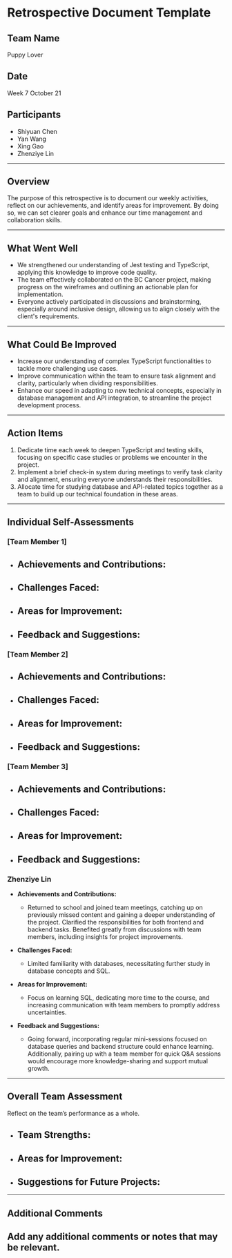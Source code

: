 # Retrospective Document Template

## Team Name
Puppy Lover

## Date
Week 7 October 21

## Participants
- Shiyuan Chen 
- Yan Wang
- Xing Gao
- Zhenziye Lin


---

## Overview
The purpose of this retrospective is to document our weekly activities, reflect on our achievements, and identify areas for improvement. By doing so, we can set clearer goals and enhance our time management and collaboration skills.

---

## What Went Well
- We strengthened our understanding of Jest testing and TypeScript, applying this knowledge to improve code quality.
- The team effectively collaborated on the BC Cancer project, making progress on the wireframes and outlining an actionable plan for implementation.
- Everyone actively participated in discussions and brainstorming, especially around inclusive design, allowing us to align closely with the client's requirements.

---

## What Could Be Improved
- Increase our understanding of complex TypeScript functionalities to tackle more challenging use cases.
- Improve communication within the team to ensure task alignment and clarity, particularly when dividing responsibilities.
- Enhance our speed in adapting to new technical concepts, especially in database management and API integration, to streamline the project development process.

---

## Action Items
1. Dedicate time each week to deepen TypeScript and testing skills, focusing on specific case studies or problems we encounter in the project.
2. Implement a brief check-in system during meetings to verify task clarity and alignment, ensuring everyone understands their responsibilities.
3. Allocate time for studying database and API-related topics together as a team to build up our technical foundation in these areas.


---

## Individual Self-Assessments
### [Team Member 1]
- **Achievements and Contributions:**
  -
- **Challenges Faced:**
  -
- **Areas for Improvement:**
  -
- **Feedback and Suggestions:**
  -

### [Team Member 2]
- **Achievements and Contributions:**
  -
- **Challenges Faced:**
  -
- **Areas for Improvement:**
  -
- **Feedback and Suggestions:**
  -

### [Team Member 3]
- **Achievements and Contributions:**
  -
- **Challenges Faced:**
  -
- **Areas for Improvement:**
  -
- **Feedback and Suggestions:**
  -



### Zhenziye Lin
- **Achievements and Contributions:**
  - Returned to school and joined team meetings, catching up on previously missed content and gaining a deeper understanding of the project. Clarified the responsibilities for both frontend and backend tasks. Benefited greatly from discussions with team members, including insights for project improvements.

- **Challenges Faced:**
  - Limited familiarity with databases, necessitating further study in database concepts and SQL.

- **Areas for Improvement:**
  - Focus on learning SQL, dedicating more time to the course, and increasing communication with team members to promptly address uncertainties.

- **Feedback and Suggestions:**
  - Going forward, incorporating regular mini-sessions focused on database queries and backend structure could enhance learning. Additionally, pairing up with a team member for quick Q&A sessions would encourage more knowledge-sharing and support mutual growth.



---

## Overall Team Assessment
Reflect on the team’s performance as a whole.
- **Team Strengths:**
  -
- **Areas for Improvement:**
  -
- **Suggestions for Future Projects:**
  -

---

## Additional Comments
Add any additional comments or notes that may be relevant.
-

